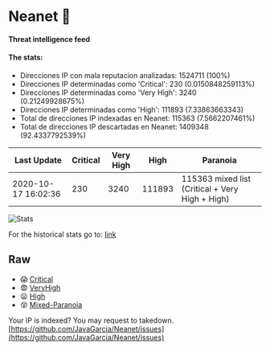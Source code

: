 # Neanet :hocho:
#### Threat intelligence feed
#### The stats:

- Direcciones IP con mala reputacion analizadas: 1524711 (100%)
- Direcciones IP determinadas como 'Critical':  230 (0.0150848259113%)
- Direcciones IP determinadas como 'Very High':  3240 (0.21249928675%)
- Direcciones IP determinadas como 'High':  111893 (7.33863663343)
- Total de direcciones IP indexadas en Neanet:  115363 (7.5662207461%)
- Total de direcciones IP descartadas en Neanet:  1409348 (92.4337792539%)

| Last Update | Critical | Very High | High | Paranoia |
| --- | --- | --- | --- | --- |
| 2020-10-17 16:02:36 | 230 | 3240 | 111893 | 115363 mixed list (Critical + Very High + High)|

![Stats](https://docs.google.com/spreadsheets/d/e/2PACX-1vSnaNMIXVabIpDJjufMlzH7poXnshF3mgd8Is1g9ytUEzVsP5my4Trn8f-xkoLLQ38xpL3HtmUexLo6/pubchart?oid=501124687&format=image)

For the historical stats go to: [link](/stats.csv)
## Raw
- :scream: [Critical](https://raw.githubusercontent.com/JavaGarcia/Neanet/master/blacklists/neanet_critical.txt)
- :fearful: [VeryHigh](https://raw.githubusercontent.com/JavaGarcia/Neanet/master/blacklists/neanet_veryHigh.txtt)
- :frowning: [High](https://raw.githubusercontent.com/JavaGarcia/Neanet/master/blacklists/neanet_high.txt)
- :dizzy_face: [Mixed-Paranoia](https://raw.githubusercontent.com/JavaGarcia/Neanet/master/blacklists/neanet_all.txt)


Your IP is indexed? You may request to takedown. [https://github.com/JavaGarcia/Neanet/issues](https://github.com/JavaGarcia/Neanet/issues)



































































































































































































































































































































































































































































































































































































































































































































































































































































































































































































































































































































































































































































































































































































































































































































